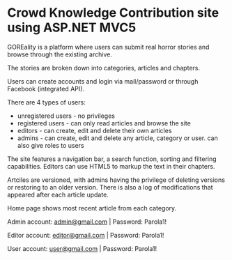 # Crowd Knowledge Contribution site using ASP.NET MVC5

GOREality is a platform where users can submit real horror stories and browse through the existing archive.

The stories are broken down into categories, articles and chapters.

Users can create accounts and login via mail/password or through Facebook (integrated API). 

There are 4 types of users:
* unregistered users - no privileges
* registered users - can only read articles and browse the site
* editors - can create, edit and delete their own articles
* admins - can create, edit and delete any article, category or user. can also give roles to users

The site features a navigation bar, a search function, sorting and filtering capabilities. Editors can use HTML5 to markup the text in their chapters.

Artciles are versioned, with admins having the privilege of deleting versions or restoring to an older version. There is also a log of modifications that appeared after each article update.

Home page shows most recent article from each category.

Admin account: admin@gmail.com | Password: Parola1!

Editor account: editor@gmail.com | Password: Parola1!

User account: user@gmail.com | Password: Parola1!
